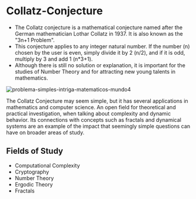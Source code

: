 # Collatz-Conjecture
- The Collatz conjecture is a mathematical conjecture named after the German mathematician Lothar Collatz in 1937. It is also known as the "3n+1 Problem".
- This conjecture applies to any integer natural number. If the number (n) chosen by the user is even, simply divide it by 2 (n/2), and if it is odd, multiply by 3 and add 1 (n*3+1).
- Although there is still no solution or explanation, it is important for the studies of Number Theory and for attracting new young talents in mathematics.

![problema-simples-intriga-matematicos-mundo4](https://github.com/user-attachments/assets/9907ed8b-6d19-4ed4-9e58-bcabbcaa2311)

The Collatz Conjecture may seem simple, but it has several applications in mathematics and computer science. An open field for theoretical and practical investigation, when talking about complexity and dynamic behavior. Its connections with concepts such as fractals and dynamical systems are an example of the impact that seemingly simple questions can have on broader areas of study.

## Fields of Study
- Computational Complexity
- Cryptography
- Number Theory
- Ergodic Theory
- Fractals
